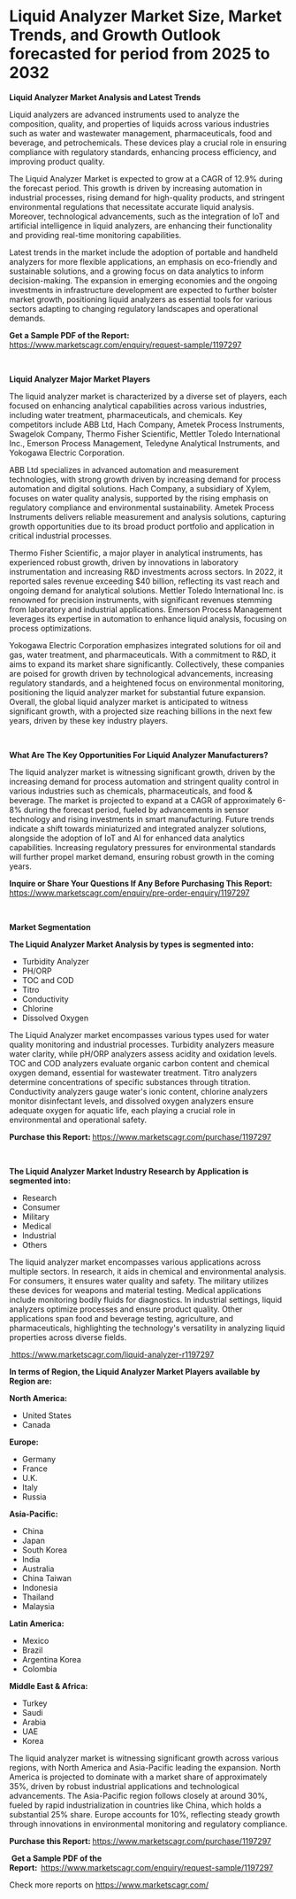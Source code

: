 <p><h1>Liquid Analyzer Market Size, Market Trends, and Growth Outlook forecasted for period from 2025 to 2032</h1></p><p><strong>Liquid Analyzer Market Analysis and Latest Trends</strong></p>
<p><p>Liquid analyzers are advanced instruments used to analyze the composition, quality, and properties of liquids across various industries such as water and wastewater management, pharmaceuticals, food and beverage, and petrochemicals. These devices play a crucial role in ensuring compliance with regulatory standards, enhancing process efficiency, and improving product quality.</p><p>The Liquid Analyzer Market is expected to grow at a CAGR of 12.9% during the forecast period. This growth is driven by increasing automation in industrial processes, rising demand for high-quality products, and stringent environmental regulations that necessitate accurate liquid analysis. Moreover, technological advancements, such as the integration of IoT and artificial intelligence in liquid analyzers, are enhancing their functionality and providing real-time monitoring capabilities.</p><p>Latest trends in the market include the adoption of portable and handheld analyzers for more flexible applications, an emphasis on eco-friendly and sustainable solutions, and a growing focus on data analytics to inform decision-making. The expansion in emerging economies and the ongoing investments in infrastructure development are expected to further bolster market growth, positioning liquid analyzers as essential tools for various sectors adapting to changing regulatory landscapes and operational demands.</p></p>
<p><strong>Get a Sample PDF of the Report:&nbsp;</strong> <a href="https://www.marketscagr.com/enquiry/request-sample/1197297?utm_campaign=2326&utm_medium=2&utm_source=Github&utm_content=ia&utm_term=19022025&utm_id=liquid-analyzer">https://www.marketscagr.com/enquiry/request-sample/1197297</a></p>
<p>&nbsp;</p>
<p><strong>Liquid Analyzer Major Market Players</strong></p>
<p><p>The liquid analyzer market is characterized by a diverse set of players, each focused on enhancing analytical capabilities across various industries, including water treatment, pharmaceuticals, and chemicals. Key competitors include ABB Ltd, Hach Company, Ametek Process Instruments, Swagelok Company, Thermo Fisher Scientific, Mettler Toledo International Inc., Emerson Process Management, Teledyne Analytical Instruments, and Yokogawa Electric Corporation.</p><p>ABB Ltd specializes in advanced automation and measurement technologies, with strong growth driven by increasing demand for process automation and digital solutions. Hach Company, a subsidiary of Xylem, focuses on water quality analysis, supported by the rising emphasis on regulatory compliance and environmental sustainability. Ametek Process Instruments delivers reliable measurement and analysis solutions, capturing growth opportunities due to its broad product portfolio and application in critical industrial processes.</p><p>Thermo Fisher Scientific, a major player in analytical instruments, has experienced robust growth, driven by innovations in laboratory instrumentation and increasing R&D investments across sectors. In 2022, it reported sales revenue exceeding $40 billion, reflecting its vast reach and ongoing demand for analytical solutions. Mettler Toledo International Inc. is renowned for precision instruments, with significant revenues stemming from laboratory and industrial applications. Emerson Process Management leverages its expertise in automation to enhance liquid analysis, focusing on process optimizations.</p><p>Yokogawa Electric Corporation emphasizes integrated solutions for oil and gas, water treatment, and pharmaceuticals. With a commitment to R&D, it aims to expand its market share significantly. Collectively, these companies are poised for growth driven by technological advancements, increasing regulatory standards, and a heightened focus on environmental monitoring, positioning the liquid analyzer market for substantial future expansion. Overall, the global liquid analyzer market is anticipated to witness significant growth, with a projected size reaching billions in the next few years, driven by these key industry players.</p></p>
<p>&nbsp;</p>
<p><strong>What Are The Key Opportunities For Liquid Analyzer Manufacturers?</strong></p>
<p><p>The liquid analyzer market is witnessing significant growth, driven by the increasing demand for process automation and stringent quality control in various industries such as chemicals, pharmaceuticals, and food & beverage. The market is projected to expand at a CAGR of approximately 6-8% during the forecast period, fueled by advancements in sensor technology and rising investments in smart manufacturing. Future trends indicate a shift towards miniaturized and integrated analyzer solutions, alongside the adoption of IoT and AI for enhanced data analytics capabilities. Increasing regulatory pressures for environmental standards will further propel market demand, ensuring robust growth in the coming years.</p></p>
<p><strong>Inquire or Share Your Questions If Any Before Purchasing This Report:</strong> <a href="https://www.marketscagr.com/enquiry/pre-order-enquiry/1197297?utm_campaign=2326&utm_medium=2&utm_source=Github&utm_content=ia&utm_term=19022025&utm_id=liquid-analyzer">https://www.marketscagr.com/enquiry/pre-order-enquiry/1197297</a></p>
<p>&nbsp;</p>
<p><strong>Market Segmentation</strong></p>
<p><strong>The Liquid Analyzer Market Analysis by types is segmented into:</strong></p>
<p><ul><li>Turbidity Analyzer</li><li>PH/ORP</li><li>TOC and COD</li><li>Titro</li><li>Conductivity</li><li>Chlorine</li><li>Dissolved Oxygen</li></ul></p>
<p><p>The Liquid Analyzer market encompasses various types used for water quality monitoring and industrial processes. Turbidity analyzers measure water clarity, while pH/ORP analyzers assess acidity and oxidation levels. TOC and COD analyzers evaluate organic carbon content and chemical oxygen demand, essential for wastewater treatment. Titro analyzers determine concentrations of specific substances through titration. Conductivity analyzers gauge water's ionic content, chlorine analyzers monitor disinfectant levels, and dissolved oxygen analyzers ensure adequate oxygen for aquatic life, each playing a crucial role in environmental and operational safety.</p></p>
<p><strong>Purchase this Report:&nbsp;</strong><a href="https://www.marketscagr.com/purchase/1197297?utm_campaign=2326&utm_medium=2&utm_source=Github&utm_content=ia&utm_term=19022025&utm_id=liquid-analyzer">https://www.marketscagr.com/purchase/1197297</a></p>
<p>&nbsp;</p>
<p><strong>The Liquid Analyzer Market Industry Research by Application is segmented into:</strong></p>
<p><ul><li>Research</li><li>Consumer</li><li>Military</li><li>Medical</li><li>Industrial</li><li>Others</li></ul></p>
<p><p>The liquid analyzer market encompasses various applications across multiple sectors. In research, it aids in chemical and environmental analysis. For consumers, it ensures water quality and safety. The military utilizes these devices for weapons and material testing. Medical applications include monitoring bodily fluids for diagnostics. In industrial settings, liquid analyzers optimize processes and ensure product quality. Other applications span food and beverage testing, agriculture, and pharmaceuticals, highlighting the technology's versatility in analyzing liquid properties across diverse fields.</p></p>
<p><a href="https://www.marketscagr.com/liquid-analyzer-r1197297?utm_campaign=2326&utm_medium=2&utm_source=Github&utm_content=ia&utm_term=19022025&utm_id=liquid-analyzer">&nbsp;https://www.marketscagr.com/liquid-analyzer-r1197297</a></p>
<p><strong>In terms of Region, the Liquid Analyzer Market Players available by Region are:</strong></p>
<p>
    <p> <strong> North America: </strong>
        <ul>
            <li>United States</li>
            <li>Canada</li>
        </ul>
        </p> 
    <p> <strong> Europe: </strong>
        <ul>
            <li>Germany</li>
            <li>France</li>
            <li>U.K.</li>
            <li>Italy</li>
            <li>Russia</li>
        </ul>
        </p> 
    <p> <strong> Asia-Pacific: </strong>
        <ul>
            <li>China</li>
            <li>Japan</li>
            <li>South Korea</li>
            <li>India</li>
            <li>Australia</li>
            <li>China Taiwan</li>
            <li>Indonesia</li>
            <li>Thailand</li>
            <li>Malaysia</li>
        </ul>
        </p> 
    <p> <strong> Latin America: </strong>
        <ul>
            <li>Mexico</li>
            <li>Brazil</li>
            <li>Argentina Korea</li>
            <li>Colombia</li>
        </ul>
        </p> 
    <p> <strong> Middle East & Africa: </strong>
        <ul>
            <li>Turkey</li>
            <li>Saudi</li>
            <li>Arabia</li>
            <li>UAE</li>
            <li>Korea</li>
        </ul>
    </p>
    </p>
<p><p>The liquid analyzer market is witnessing significant growth across various regions, with North America and Asia-Pacific leading the expansion. North America is projected to dominate with a market share of approximately 35%, driven by robust industrial applications and technological advancements. The Asia-Pacific region follows closely at around 30%, fueled by rapid industrialization in countries like China, which holds a substantial 25% share. Europe accounts for 10%, reflecting steady growth through innovations in environmental monitoring and regulatory compliance.</p></p>
<p><strong>Purchase this Report: </strong><a href="https://www.marketscagr.com/purchase/1197297?utm_campaign=2326&utm_medium=2&utm_source=Github&utm_content=ia&utm_term=19022025&utm_id=liquid-analyzer">https://www.marketscagr.com/purchase/1197297</a></p>
<p>&nbsp;<strong>Get a Sample PDF of the Report:&nbsp;&nbsp;</strong><a href="https://www.marketscagr.com/enquiry/request-sample/1197297?utm_campaign=2326&utm_medium=2&utm_source=Github&utm_content=ia&utm_term=19022025&utm_id=liquid-analyzer">https://www.marketscagr.com/enquiry/request-sample/1197297</a></p>
<p><strong></strong></p>
<p>Check more reports on <a href="https://www.marketscagr.com/?utm_campaign=2326&utm_medium=2&utm_source=Github&utm_content=ia&utm_term=19022025&utm_id=liquid-analyzer">https://www.marketscagr.com/</a></p>